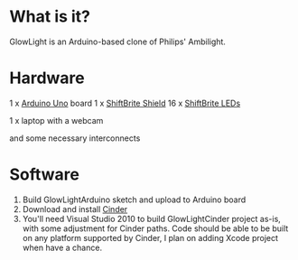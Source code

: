 What is it?
===========

GlowLight is an Arduino-based clone of Philips' Ambilight.

Hardware
========

1 x [Arduino Uno](http://arduino.cc/en/Main/ArduinoBoardUno) board
1 x [ShiftBrite Shield](http://macetech.com/store/index.php?main_page=product_info&products_id=7)
16 x [ShiftBrite LEDs](http://macetech.com/store/index.php?main_page=product_info&cPath=1&products_id=1)

1 x laptop with a webcam

and some necessary interconnects


Software
========

1. Build GlowLightArduino sketch and upload to Arduino board
2. Download and install [Cinder](http://libcinder.org)
3. You'll need Visual Studio 2010 to build GlowLightCinder project as-is, with some adjustment for Cinder paths. Code should be able to be built on any platform supported by Cinder, I plan on adding Xcode project when have a chance.
